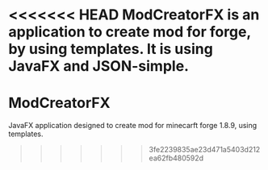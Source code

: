 <<<<<<< HEAD
ModCreatorFX is an application to create mod for forge, by using templates.
It is using JavaFX and JSON-simple.
=======
# ModCreatorFX
JavaFX application designed to create mod for minecarft forge 1.8.9, using templates.
>>>>>>> 3fe2239835ae23d471a5403d212ea62fb480592d
